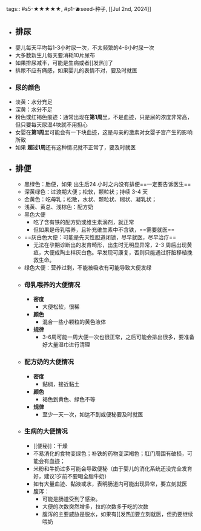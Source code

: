 tags:: #s5-★★★★★, #p1-🫐seed-种子, [[Jul 2nd, 2024]]

- ## 排尿
- 婴儿每天平均每1-3小时尿一次，不太频繁的4-6小时尿一次
- 大多数新生儿每天要消耗10片尿布
- 如果排尿减半，可能是生病或者[[发热]]了
- 排尿不应有痛感，如果婴儿的表情不对，要及时就医
- ### 尿的颜色
- 淡黄：水分充足
- 深黄：水分不足
- 粉色或红褐色痕迹：通常出现在**第1周**里，不是血迹，只是尿的浓度非常高，但只要每天尿湿4块就不用担心
- 女婴在**第1周**里可能会有一下块血迹，这是母亲的激素对女婴子宫产生的影响所致
- 如果 **超过1周**还有这种情况就不正常了，要及时就医
- ## 排便
	- 黑绿色：胎便，如果 出生后24 小时之内没有排便==一定要告诉医生==
	- 深黄绿色：过渡期大便；松软，颗粒状；持续 3-4 天
	- 金黄色：吃母乳；松散，水状、颗粒状、糊状、凝乳状；
	- 浅黄、黄总、浅棕色：配方奶
	- 黑色大便
		- 吃了含有铁的配方奶或维生素滴剂，就正常
		- 但如果是母乳喂养，且补充维生素中不含铁，==需要就医==
	- ==灰白色大便：可能是先天性胆道闭锁，尽早就医，尽早治疗==
		- 无法在孕期诊断出的发育畸形，出生时无明显异常，2-3 周后出现黄疸，大便成陶土样灰白色。早发现可康复，否则只能通过肝脏移植挽救生命。
	- 绿色大便：营养过剩，不能被吸收有可能导致大便发绿
	- ### 母乳喂养的大便情况
		- **密度**
			- 大便松软，很稀
		- **颜色**
			- 混合一些小颗粒的黄色液体
		- **规律**
			- 3-6周可能一周大便一次也很正常，之后可能会排出很多，要准备好大量湿巾进行清理
	- ### 配方奶的大便情况
		- **密度**
			- 黏稠，接近黏土
		- **颜色**
			- 褐色到黄色、绿色不等
		- **规律**
			- 至少一天一次，如达不到或便秘要及时就医
	- ### 生病的大便情况
		- [[便秘]]：干燥
		- 不易消化的食物变绿色；补铁的药物变深褐色；肛门周围有破损，可能会有血迹；
		- 米粉和牛奶过多可能会导致便秘（由于婴儿的消化系统还没完全发育好，建议1岁前不要喝全脂牛奶）
		- 如有大量血迹、黏液或水，表明肠道内可能出现异常，要立刻就医
		- 腹泻：
			- 可能是肠道受到了感染。
			- 大便的次数突然增多，拉的次数多于吃的次数
			- 腹泻的主要威胁是脱水，如果有[[发热]]要立刻就医，但扔要继续喂奶
